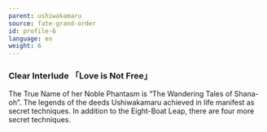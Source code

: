 ```yaml
---
parent: ushiwakamaru
source: fate-grand-order
id: profile-6
language: en
weight: 6
---
```


### Clear Interlude 「Love is Not Free」

The True Name of her Noble Phantasm is “The Wandering Tales of Shana-oh”.
The legends of the deeds Ushiwakamaru achieved in life manifest as secret techniques. In addition to the Eight-Boat Leap, there are four more secret techniques.
